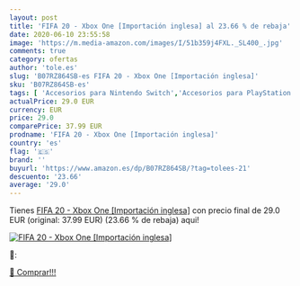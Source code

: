 ```yaml
---
layout: post
title: 'FIFA 20 - Xbox One [Importación inglesa] al 23.66 % de rebaja'
date: 2020-06-10 23:55:58
image: 'https://m.media-amazon.com/images/I/51b359j4FXL._SL400_.jpg'
comments: true
category: ofertas
author: 'tole.es'
slug: 'B07RZ864SB-es FIFA 20 - Xbox One [Importación inglesa]'
sku: 'B07RZ864SB-es'
tags: [ 'Accesorios para Nintendo Switch','Accesorios para PlayStation 3','Accesorios para PlayStation 4','Accesorios para Xbox One','Auriculares gaming con micrófono para PlayStation 4','Auriculares gaming para Nintendo Switch','Auriculares gaming para PlayStation 3','Auriculares gaming para Xbox One','Hardware y juegos para Nintendo Switch','Hardware y juegos para PlayStation 3','Hardware y juegos para PlayStation 4','Hardware y juegos para Xbox One','Juegos para Nintendo Switch','Sistemas precursores y micro consolas','Videojuegos', ]
actualPrice: 29.0 EUR
currency: EUR
price: 29.0
comparePrice: 37.99 EUR
prodname: 'FIFA 20 - Xbox One [Importación inglesa]'
country: 'es'
flag: '🇪🇸'
brand: ''
buyurl: 'https://www.amazon.es/dp/B07RZ864SB/?tag=tolees-21'
descuento: '23.66'
average: '29.0'
---
```


Tienes [FIFA 20 - Xbox One [Importación inglesa]](https://www.amazon.es/dp/B07RZ864SB/?tag=tolees-21) con precio final de  29.0 EUR (original: 37.99 EUR) (23.66 %  de rebaja) aqui!

[![FIFA 20 - Xbox One [Importación inglesa]](https://m.media-amazon.com/images/I/51b359j4FXL._SL400_.jpg)](https://www.amazon.es/dp/B07RZ864SB/?tag=tolees-21)

🔎:


[🛒 Comprar!!!](https://www.amazon.es/dp/B07RZ864SB/?tag=tolees-21)
